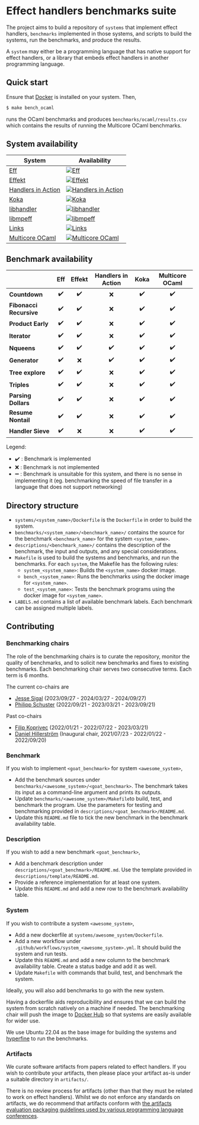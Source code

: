 # Effect handlers benchmarks suite

The project aims to build a repository of `systems` that implement
effect handlers, `benchmarks` implemented in those systems, and scripts to
build the systems, run the benchmarks, and produce the results.

A `system` may either be a programming language that has native support for
effect handlers, or a library that embeds effect handlers in another programming
language.

## Quick start

Ensure that [Docker](https://www.docker.com/) is installed on your system. Then,

```bash
$ make bench_ocaml
```

runs the OCaml benchmarks and produces `benchmarks/ocaml/results.csv` which
contains the results of running the Multicore OCaml benchmarks.

## System availability

| System | Availability |
|--------|--------------|
| [Eff](https://github.com/matijapretnar/eff) | [![Eff](https://github.com/effect-handlers/effect-handlers-bench/actions/workflows/system_eff.yml/badge.svg)](https://github.com/effect-handlers/effect-handlers-bench/actions/workflows/system_eff.yml) |
| [Effekt](https://github.com/effekt-lang/effekt) | [![Effekt](https://github.com/effect-handlers/effect-handlers-bench/actions/workflows/system_effekt.yml/badge.svg)](https://github.com/effect-handlers/effect-handlers-bench/actions/workflows/system_effekt.yml) |
| [Handlers in Action](https://github.com/slindley/effect-handlers) | [![Handlers in Action](https://github.com/effect-handlers/effect-handlers-bench/actions/workflows/system_hia.yml/badge.svg)](https://github.com/effect-handlers/effect-handlers-bench/actions/workflows/system_hia.yml) |
| [Koka](https://github.com/koka-lang/koka) | [![Koka](https://github.com/effect-handlers/effect-handlers-bench/actions/workflows/system_koka.yml/badge.svg)](https://github.com/effect-handlers/effect-handlers-bench/actions/workflows/system_koka.yml) |
| [libhandler](https://github.com/koka-lang/libhandler) | [![libhandler](https://github.com/effect-handlers/effect-handlers-bench/actions/workflows/system_libhandler.yml/badge.svg)](https://github.com/effect-handlers/effect-handlers-bench/actions/workflows/system_libhandler.yml) |
| [libmpeff](https://github.com/koka-lang/libmprompt) | [![libmpeff](https://github.com/effect-handlers/effect-handlers-bench/actions/workflows/system_libmpeff.yml/badge.svg)](https://github.com/effect-handlers/effect-handlers-bench/actions/workflows/system_libmpeff.yml) |
| [Links](https://github.com/links-lang/links) | [![Links](https://github.com/effect-handlers/effect-handlers-bench/actions/workflows/system_links.yml/badge.svg)](https://github.com/effect-handlers/effect-handlers-bench/actions/workflows/system_links.yml) |
| [Multicore OCaml](https://github.com/ocaml-multicore/ocaml-multicore) | [![Multicore OCaml](https://github.com/effect-handlers/effect-handlers-bench/actions/workflows/system_ocaml.yml/badge.svg)](https://github.com/effect-handlers/effect-handlers-bench/actions/workflows/system_ocaml.yml) |

## Benchmark availability

|                         | Eff                | Effekt             | Handlers in Action | Koka               | Multicore OCaml    |
| :---------------------- | :----------------: | :----------------: | :----------------: | :----------------: | :----------------: |
| **Countdown**           | :heavy_check_mark: | :heavy_check_mark: | :x:                | :heavy_check_mark: | :heavy_check_mark: |
| **Fibonacci Recursive** | :heavy_check_mark: | :heavy_check_mark: | :x:                | :heavy_check_mark: | :heavy_check_mark: |
| **Product Early**       | :heavy_check_mark: | :heavy_check_mark: | :x:                | :heavy_check_mark: | :heavy_check_mark: |
| **Iterator**            | :heavy_check_mark: | :heavy_check_mark: | :x:                | :heavy_check_mark: | :heavy_check_mark: |
| **Nqueens**             | :heavy_check_mark: | :heavy_check_mark: | :heavy_check_mark: | :heavy_check_mark: | :heavy_check_mark: |
| **Generator**           | :heavy_check_mark: | :x:                | :heavy_check_mark: | :heavy_check_mark: | :heavy_check_mark: |
| **Tree explore**        | :heavy_check_mark: | :heavy_check_mark: | :x:                | :heavy_check_mark: | :heavy_check_mark: |
| **Triples**             | :heavy_check_mark: | :heavy_check_mark: | :x:                | :heavy_check_mark: | :heavy_check_mark: |
| **Parsing Dollars**     | :heavy_check_mark: | :heavy_check_mark: | :x:                | :heavy_check_mark: | :heavy_check_mark: |
| **Resume Nontail**      | :heavy_check_mark: | :heavy_check_mark: | :x:                | :heavy_check_mark: | :heavy_check_mark: |
| **Handler Sieve**       | :heavy_check_mark: | :x:                | :x:                | :heavy_check_mark: | :heavy_check_mark: |

Legend:

+ :heavy_check_mark: : Benchmark is implemented
+ :x: : Benchmark is not implemented
+ :heavy_minus_sign: : Benchmark is unsuitable for this system, and there is no sense in implementing it (eg. benchmarking the speed of file transfer in a language that does not support networking)

## Directory structure

+ `systems/<system_name>/Dockerfile` is the `Dockerfile` in order to build
  the system.
+ `benchmarks/<system_name>/<benchmark_name>/` contains the source for the
  benchmark `<benchmark_name>` for the system `<system_name>`.
+ `descriptions/<benchmark_name>/` contains the description of
  the benchmark, the input and outputs, and any special considerations.
+ `Makefile` is used to build the systems and benchmarks, and run the
  benchmarks. For each `system`, the Makefile has the following rules:
  - `system_<system_name>`: Builds the `<system_name>` docker image.
  - `bench_<system_name>`: Runs the benchmarks using the docker image for `<system_name>`.
  - `test_<system_name>`: Tests the benchmark programs using the docker image for `<system_name>`.
+ `LABELS.md` contains a list of available benchmark labels.
  Each benchmark can be assigned multiple labels.

## Contributing

### Benchmarking chairs

The role of the benchmarking chairs is to curate the repository,
monitor the quality of benchmarks, and to solicit new benchmarks and
fixes to existing benchmarks. Each benchmarking chair serves two
consecutive terms. Each term is 6 months.

The current co-chairs are

* [Jesse Sigal](https://github.com/jasigal) (2023/09/27 - 2024/03/27 - 2024/09/27)
* [Philipp Schuster](https://github.com/phischu) (2022/09/21 - 2023/03/21 - 2023/09/21)

Past co-chairs

* [Filip Koprivec](https://github.com/jO-Osko) (2022/01/21 - 2022/07/22 - 2023/03/21)
* [Daniel Hillerström](https://github.com/dhil) (Inaugural chair, 2021/07/23 - 2022/01/22 - 2022/09/20)


### Benchmark

If you wish to implement `<goat_benchmark>` for system `<awesome_system>`,

+ Add the benchmark sources under `benchmarks/<awesome_system>/<goat_benchmark>`.
  The benchmark takes its input as a command-line argument and prints its outputs.
+ Update `benchmarks/<awesome_system>/Makefile`to build, test, and benchmark the program.
  Use the parameters for testing and benchmarking provided in `descriptions/<goat_benchmark>/README.md`.
+ Update this `README.md` file to tick the new benchmark in the benchmark availability table.

### Description

If you wish to add a new benchmark `<goat_benchmark>`,

+ Add a benchmark description under `descriptions/<goat_benchmark>/README.md`.
  Use the template provided in `descriptions/template/README.md`.
+ Provide a reference implementation for at least one system.
+ Update this `README.md` and add a new row to the benchmark availability table.

### System

If you wish to contribute a system `<awesome_system>`,

+ Add a new dockerfile at `systems/awesome_system/Dockerfile`.
+ Add a new workflow under `.github/workflows/system_<awesome_system>.yml`.
  It should build the system and run tests.
+ Update this `README.md` and add a new column to the benchmark availability table.
  Create a status badge and add it as well.
+ Update `Makefile` with commands that build, test, and benchmark the system.

Ideally, you will also add benchmarks to go with the new system.

Having a dockerfile aids reproducibility and ensures that we can build the system from
scratch natively on a machine if needed. The benchmarking chair will push the image
to [Docker Hub](https://hub.docker.com/repository/docker/effecthandlers/effect-handlers) so
that systems are easily available for wider use.

We use Ubuntu 22.04 as the base image for building the systems and
[hyperfine](https://github.com/sharkdp/hyperfine) to run the benchmarks.

### Artifacts

We curate software artifacts from papers related to effect
handlers. If you wish to contribute your artifacts, then please place
your artifact as-is under a suitable directory in `artifacts/`.

There is no review process for artifacts (other than that they must be
related to work on effect handlers). Whilst we do not enforce any
standards on artifacts, we do recommend that artifacts conform with
[the artifacts evaluation packaging guidelines used by various
programming language
conferences](https://artifact-eval.org/guidelines.html).
